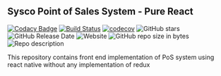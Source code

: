 ## Sysco Point of Sales System - Pure React

[![Codacy Badge](https://api.codacy.com/project/badge/Grade/60a251d380c4409886cae792b72b659e)](https://www.codacy.com/app/blog.padmal/sysco-pos-react-front-end?utm_source=github.com&amp;utm_medium=referral&amp;utm_content=CloudyPadmal/sysco-pos-react-front-end&amp;utm_campaign=Badge_Grade)
[![Build Status](https://travis-ci.com/CloudyPadmal/sysco-pos-react-front-end.svg?branch=development-pure)](https://travis-ci.com/CloudyPadmal/sysco-pos-react-front-end)
[![codecov](https://codecov.io/gh/CloudyPadmal/sysco-pos-react-front-end/branch/development-pure/graph/badge.svg)](https://codecov.io/gh/CloudyPadmal/sysco-pos-react-front-end)
![GitHub stars](https://img.shields.io/github/stars/CloudyPadmal/sysco-pos-react-front-end.svg)
![GitHub Release Date](https://img.shields.io/github/release-date/CloudyPadmal/sysco-pos-react-front-end.svg)
![Website](https://img.shields.io/website/https/sysco-pos-system.herokuapp.com.svg?down_color=lightgrey&down_message=offline&up_color=green&up_message=online)
![GitHub repo size in bytes](https://img.shields.io/github/repo-size/CloudyPadmal/sysco-pos-react-front-end.svg)
![Repo description](https://img.shields.io/badge/endpoint-frontend-blueviolet.svg)

This repository contains front end implementation of PoS system using react native without any implementation of redux
